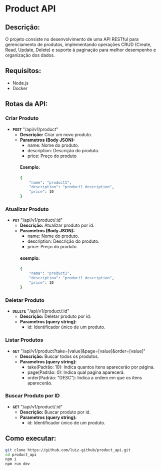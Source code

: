 # Product API

## Descrição:
O projeto consiste no desenvolvimento de uma API RESTful para gerenciamento de produtos, implementando operações CRUD (Create, Read, Update, Delete) e suporte à paginação para melhor desempenho e organização dos dados.

## Requisitos:
- Node.js
- Docker

## Rotas da API:

### Criar Produto
- **`POST`** "/api/v1/product"<br>
    - **Descrição:** Criar um novo produto.
    - **Parametros (Body JSON):**
        - name: Nome do produto.
        - description: Descrição do produto.
        - price: Preço do produto
      #### Exemplo:
        ``` bash
        {
            "name": "product1",
            "description": "product1 description",
            "price": 10
        }
        ```
### Atualizar Produto
- **`PUT`** "/api/v1/product/:id"<br>
    - **Descrição:** Atualizar produto por id.
    - **Parametros (Body JSON):**
        - name: Nome do produto.
        - description: Descrição do produto.
        - price: Preço do produto
      #### exemplo:
        ``` bash
        {
            "name": "product1",
            "description": "product1 description",
            "price": 10
        }
        ```
### Deletar Produto
- **`DELETE`** "/api/v1/product/:id"<br>
    - **Descrição:** Deletar produto por id.
    - **Parametros (query string):**
        - id: Identificador único de um produto.

### Listar Produtos
- **`GET`** "/api/v1/product?take=[value]&page=[value]&order=[value]"<br>
    - **Descrição:** Buscar todos os produtos.
    - **Parametros (query string):**
        - take(Padrão: 10): Indica quantos itens aparecerão por página.
        - page(Padrão: 0): Indica qual pagina aparecerá.
        - order(Padrão: "DESC"): Indica a ordem em que os itens aparecerão.
### Buscar Produto por ID
- **`GET`** "/api/v1/product/:id"<br>
    - **Descrição:** Buscar produto por id.
    - **Parametros (query string):**
        - id: Identificador único de um produto.

## Como executar:
``` bash
git clone https://github.com/luiz-github/product_api.git
cd product_api
npm i
npm run dev
```
